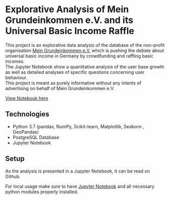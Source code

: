 # Explorative Analysis of Mein Grundeinkommen e.V. and its Universal Basic Income Raffle

This project is an explorative data analysis of the database of the non-profit organisation [Mein Grundeinkommen e.V.](https://www.mein-grundeinkommen.de/) which is pushing the debate about universal basic income in Germany by crowdfunding and raffling basic incomes.<br>
The Jupyter Notebook show a quantitative analysis of the user base growth as well as detailed analyses of specific questions concerning user behaviour.<br>
This project is meant as purely informative without any intents of advertising on behalf of Mein Grundeinkommen e.V.<br>

[View Notebook here](https://github.com/adrian-moritz/basic-income-explorative-analysis/blob/master/analysis.ipynb)<br>
## Technologies
- Python 3.7 (pandas, NumPy, Scikit-learn, Matplotlib, Seaborn , GeoPandas)
- PostgreSQL Database
- Jupyter Notebook

## Setup
As the analysis is presented in a Jupyter Notebook, it can be read on Github.

For local usage make sure to have [Jupyter Notebook](https://jupyter.org/install.html) and all necessary python modules properly installed.
